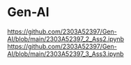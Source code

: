 # Gen-AI
https://github.com/2303A52397/Gen-AI/blob/main/2303A52397_2_Ass2.ipynb
https://github.com/2303A52397/Gen-AI/blob/main/2303A52397_3_Ass3.ipynb
